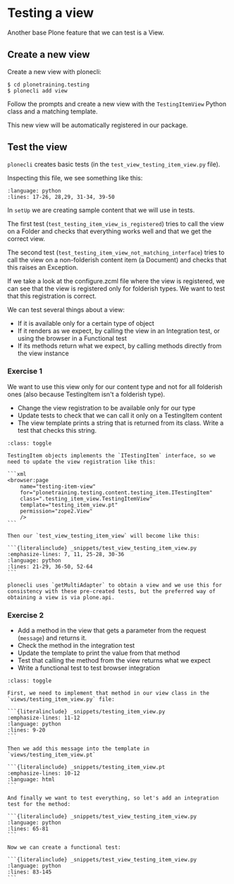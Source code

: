 # Testing a view

Another base Plone feature that we can test is a View.

## Create a new view

Create a new view with plonecli:

```console
$ cd plonetraining.testing
$ plonecli add view
```

Follow the prompts and create a new view with the `TestingItemView` Python class and a matching template.

This new view will be automatically registered in our package.

## Test the view

`plonecli` creates basic tests (in the `test_view_testing_item_view.py` file).

Inspecting this file, we see something like this:

```{literalinclude} _snippets/test_view_testing_item_view.py
:language: python
:lines: 17-26, 28,29, 31-34, 39-50
```

In `setUp` we are creating sample content that we will use in tests.

The first test (`test_testing_item_view_is_registered`) tries to call the view on a Folder and checks that everything works well and that we get the correct view.

The second test (`test_testing_item_view_not_matching_interface`) tries to call the view on a non-folderish content item (a Document) and checks that this raises an Exception.

If we take a look at the configure.zcml file where the view is registered, we can see that the view is registered only for folderish types. We want to test that this registration is correct.

We can test several things about a view:

- If it is available only for a certain type of object
- If it renders as we expect, by calling the view in an Integration test, or using the browser in a Functional test
- If its methods return what we expect, by calling methods directly from the view instance

### Exercise 1

We want to use this view only for our content type and not for all folderish ones (also because TestingItem isn't a folderish type).

- Change the view registration to be available only for our type
- Update tests to check that we can call it only on a TestingItem content
- The view template prints a string that is returned from its class. Write a test that checks this string.

````{admonition} Solution
:class: toggle

TestingItem objects implements the `ITestingItem` interface, so we need to update the view registration like this:

```xml
<browser:page
    name="testing-item-view"
    for="plonetraining.testing.content.testing_item.ITestingItem"
    class=".testing_item_view.TestingItemView"
    template="testing_item_view.pt"
    permission="zope2.View"
    />
```

Then our `test_view_testing_item_view` will become like this:

```{literalinclude} _snippets/test_view_testing_item_view.py
:emphasize-lines: 7, 11, 25-28, 30-36
:language: python
:lines: 21-29, 36-50, 52-64
```
````

```{note}
plonecli uses `getMultiAdapter` to obtain a view and we use this for consistency with these pre-created tests, but the preferred way of obtaining a view is via plone.api.
```

### Exercise 2

- Add a method in the view that gets a parameter from the request (`message`) and returns it.
- Check the method in the integration test
- Update the template to print the value from that method
- Test that calling the method from the view returns what we expect
- Write a functional test to test browser integration

````{admonition} Solution
:class: toggle

First, we need to implement that method in our view class in the `views/testing_item_view.py` file:

```{literalinclude} _snippets/testing_item_view.py
:emphasize-lines: 11-12
:language: python
:lines: 9-20
```

Then we add this message into the template in `views/testing_item_view.pt`

```{literalinclude} _snippets/testing_item_view.pt
:emphasize-lines: 10-12
:language: html
```

And finally we want to test everything, so let's add an integration test for the method:

```{literalinclude} _snippets/test_view_testing_item_view.py
:language: python
:lines: 65-81
```

Now we can create a functional test:

```{literalinclude} _snippets/test_view_testing_item_view.py
:language: python
:lines: 83-145
```
````

